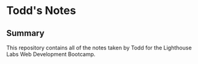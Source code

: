 # Todd's Notes

## Summary

This repository contains all of the notes taken by Todd for the Lighthouse Labs Web Development Bootcamp.